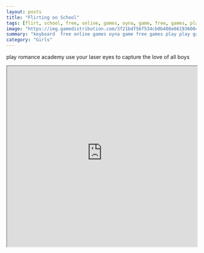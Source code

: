 ```yaml
---
layout: posts
title: "Flirting on School"
tags: [flirt, school, free, online, games, oyna, game, free, games, play, play, games]
image: "https://img.gamedistribution.com/3f21bdf56f534cb0b408e661936004c1.jpg"
summary: "keyboard  free online games oyna game free games play play games"
category: "Girls"
---
```


play romance academy use your laser eyes to capture the love of all boys

<iframe width="100%" height="480px;" src="https://html5.gamedistribution.com/3f21bdf56f534cb0b408e661936004c1/"></iframe>